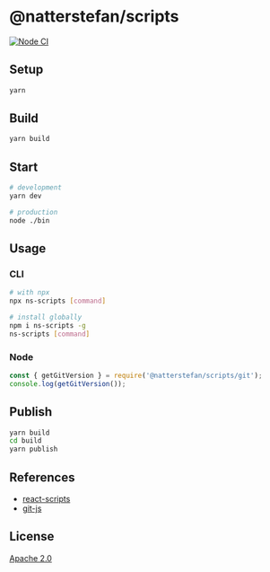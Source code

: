 # @natterstefan/scripts

[![Node CI](https://github.com/natterstefan/scripts/actions/workflows/ci.yml/badge.svg)](https://github.com/natterstefan/scripts/actions/workflows/ci.yml)

## Setup

```bash
yarn
```

## Build

```bash
yarn build
```

## Start

```bash
# development
yarn dev

# production
node ./bin
```

## Usage

### CLI

```bash
# with npx
npx ns-scripts [command]

# install globally
npm i ns-scripts -g
ns-scripts [command]
```

### Node

```js
const { getGitVersion } = require('@natterstefan/scripts/git');
console.log(getGitVersion());
```

## Publish

```bash
yarn build
cd build
yarn publish
```

## References

- [react-scripts](https://github.com/facebook/create-react-app/tree/fddce8a9e21bf68f37054586deb0c8636a45f50b/packages/react-scripts)
- [git-js](https://github.com/steveukx/git-js/tree/cb56da3aee76223faf94ed207c28e396620a3eaa)

## License

[Apache 2.0](LICENSE)
